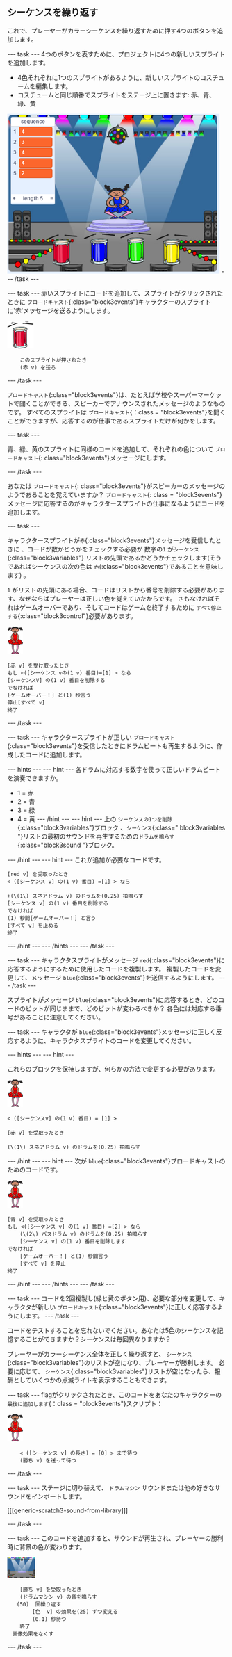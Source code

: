 ## シーケンスを繰り返す

これで、プレーヤーがカラーシーケンスを繰り返すために押す4つのボタンを追加します。

\--- task \--- 4つのボタンを表すために、プロジェクトに4つの新しいスプライトを追加します。

+ 4色それぞれに1つのスプライトがあるように、新しいスプライトのコスチュームを編集します。
+ コスチュームと同じ順番でスプライトをステージ上に置きます: 赤、青、緑、黄

![スクリーンショット](images/colour-drums.png) \--- /task \---

\--- task \--- 赤いスプライトにコードを追加して、スプライトがクリックされたときに `ブロードキャスト`{:class="block3events"}キャラクターのスプライトに'赤'メッセージを送るようにします。

![レッドドラム](images/red_drum.png)

```blocks3
    このスプライトが押されたき
    (赤 v) を送る
```

\--- /task \---

`ブロードキャスト`{:class="block3events"}は、たとえば学校やスーパーマーケットで聞くことができる、スピーカーでアナウンスされたメッセージのようなものです。 すべてのスプライトは `ブロードキャスト`{：class = "block3events"}を聞くことができますが、応答するのが仕事であるスプライトだけが何かをします。

\--- task \---

青、緑、黄のスプライトに同様のコードを追加して、それぞれの色について `ブロードキャスト`{: class="block3events"}メッセージにします。

\--- /task \---

あなたは `ブロードキャスト`{: class="block3events"}がスピーカーのメッセージのようであることを覚えていますか？ `ブロードキャスト`{: class = "block3events"}メッセージに応答するのがキャラクタースプライトの仕事になるようにコードを追加します。

\--- task \---

キャラクタースプライトが`赤`{:class="block3events"}メッセージを受信したときに 、コードが数かどうかをチェックする必要が 数字の`1` が`シーケンス`{:class="block3variables"} リストの先頭であるかどうかチェックします(そうであればシーケンスの次の色は `赤`{:class="block3events"}であることを意味します) 。

`1` がリストの先頭にある場合、コードはリストから番号を削除する必要があります、なぜならばプレーヤーは正しい色を覚えていたからです。 さもなければそれはゲームオーバーであり、そしてコードはゲームを終了するために `すべて停止する`{:class="block3control"}必要があります。

![バレリーナ](images/ballerina.png)

```blocks3
[赤 v] を受け取ったとき
もし <([シーケンス vの(1 v) 番目)=[1] > なら
[シーケンスV] の(1 v) 番目を削除する
でなければ
[ゲームオーバー！] と(1) 秒言う
停止[すべて v]
終了
```

\--- /task \---

\--- task \--- キャラクタースプライトが正しい `ブロードキャスト`{:class="block3events"}を受信したときにドラムビートも再生するように、作成したコードに追加します。

\--- hints \--- \--- hint \--- 各ドラムに対応する数字を使って正しいドラムビートを演奏できますか。

+ 1 = 赤
+ 2 = 青
+ 3 = 緑
+ 4 = 黄 \--- /hint \--- \--- hint \--- 上の `シーケンスの1つを削除`{:class="block3variables"}ブロック 、`シーケンス`{:class=" block3variables "}リストの最初のサウンドを再生するための`ドラムを鳴らす`{:class="block3sound "}ブロック。

\--- /hint \--- \--- hint \--- これが追加が必要なコードです。

```blocks3
[red v] を受取ったとき
< ([シーケンス v] の(1 v) 番目) =[1] > なら

+(\(1\) スネアドラム v) のドラムを(0.25) 拍鳴らす
[シーケンス v] の(1 v) 番目を削除する
でなければ
(1) 秒間[ゲームオーバー！] と言う
[すべて v] を止める
終了

```

\--- /hint \--- \--- /hints \--- \--- /task \---

\--- task \--- キャラクタスプライトがメッセージ `red`{:class="block3events"}に応答するようにするために使用したコードを複製します。 複製したコードを変更して、メッセージ `blue`{:class="block3events"}を送信するようにします。 \--- /task \---

スプライトがメッセージ `blue`{:class="block3events"}に応答するとき、どのコードのビットが同じままで、どのビットが変わるべきか？ 各色には対応する番号があることに注意してください。

\--- task \--- キャラクタが `blue`{:class="block3events"}メッセージに正しく反応するように、キャラクタスプライトのコードを変更してください。

\--- hints \--- \--- hint \---

これらのブロックを保持しますが、何らかの方法で変更する必要があります。

![バレリーナ](images/ballerina.png)

```blocks3
< ([シーケンスv] の(1 v) 番目) = [1] >

[赤 v] を受取ったとき

(\(1\) スネアドラム v) のドラムを(0.25) 拍鳴らす
```

\--- /hint \--- \--- hint \--- 次が `blue`{:class="block3events"}ブロードキャストのためのコードです。

![バレリーナ](images/ballerina.png)

```blocks3
[青 v] を受取ったとき
もし <([シーケンス v] の(1 v) 番目) =[2] > なら
    (\(2\) バスドラム v) のドラムを(0.25) 拍鳴らす
    [シーケンス v] の(1 v) 番目を削除します
でなければ
    [ゲームオーバー！] と(1) 秒間言う
    [すべて v] を停止
終了
```

\--- /hint \--- \--- /hints \--- \--- /task \---

\--- task \--- コードを2回複製し(緑と黄のボタン用)、必要な部分を変更して、キャラクタが新しい `ブロードキャスト`{:class="block3events"}に正しく応答するようにします。 \--- /task \---

コードをテストすることを忘れないでください。あなたは5色のシーケンスを記憶することができますか？シーケンスは毎回異なりますか？

プレーヤーがカラーシーケンス全体を正しく繰り返すと、 `シーケンス`{:class="block3variables"}のリストが空になり、プレーヤーが勝利します。 必要に応じて、 `シーケンス`{:class="block3variables"}リストが空になったら、報酬としていくつかの点滅ライトを表示することもできます。

\--- task \--- flagがクリックされたとき、このコードをあなたのキャラクターの `最後に追加します`{：class = "block3events"}スクリプト：

![バレリーナ](images/ballerina.png)

```blocks3
    < ([シーケンス v] の長さ) = [0] > まで待つ
    (勝ち v) を送って待つ
```

\--- /task \---

\--- task \--- ステージに切り替えて、 `ドラムマシン` サウンドまたは他の好きなサウンドをインポートします。

[[[generic-scratch3-sound-from-library]]]

\--- /task \---

\--- task \--- このコードを追加すると、サウンドが再生され、プレーヤーの勝利時に背景の色が変わります。

![バレリーナ](images/stage.png)

```blocks3
    [勝ち v] を受取ったとき
    (ドラムマシン v) の音を鳴らす
   (50)  回繰り返す
        [色  v] の効果を(25) ずつ変える
        (0.1) 秒待つ
    終了
　画像効果をなくす
```

\--- /task \---